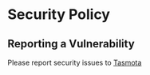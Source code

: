 # Security Policy

## Reporting a Vulnerability

Please report security issues to [Tasmota](https://ota.tasmota.com/tasmota/contact/contact.php)
